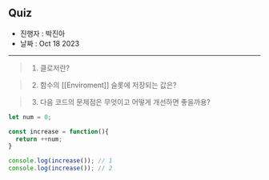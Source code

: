 ## Quiz
- 진행자 : 박진아
- 날짜 : Oct 18 2023  <!-- e.g. Aug 4 2023 -->
---
<!--
1. 질문은 이해하기 쉽고 명확하게 적는다.
2. 문제는 아래의 예시를 참고해 작성한다.
3. 문제의 정답은 주석으로 표기한다.
-->

> 1. 클로저란?

<!--
중첩 함수가 상위 스코프의 식별자를 참조하고 있고 중첩 함수가 외부 함수보다 더 오래 유지되는 함수
-->

> 2. 함수의 [[Enviroment]] 슬롯에 저장되는 값은?

<!--
함수의 상위 스코프가 저장 됨. 함수의 상위 스코프는  현재 실행 중인 실행 컨텍스트의 렉시컬 환경의 참조를 뜻함
-->

> 3. 다음 코드의 문제점은 무엇이고 어떻게 개선하면 좋을까용?
```jsx
let num = 0;

const increase = function(){
  return ++num;
}

console.log(increase()); // 1
console.log(increase()); // 2
```
<!--
문제잠: num이 전역변수이므로 언제든지 누구나 접근할 수 있고 변경할 수 있다. (암묵저거 결합)
개선방법: 지역 변수 num을 가지는 함수를 상위 스코프로 삼는 함수를 반환한다 (클로저).
-->
